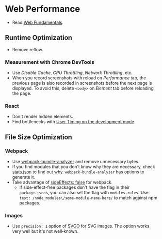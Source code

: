 # Web Performance

- Read [Web Fundamentals](https://developers.google.com/web/fundamentals/performance/why-performance-matters/).

## Runtime Optimization

- Remove reflow.

### Measurement with Chrome DevTools

- Use *Disable Cache*, *CPU Throttling*, *Network Throttling*, etc.
- When you record screenshots with reload on *Performance* tab, the previous page is also recorded in screenshots before the next page is displayed. To avoid this, delete `<body>` on *Element* tab before reloading the page.

### React

- Don't render hidden elements.
- Find bottlenecks with [User Timing on the development mode](https://reactjs.org/docs/optimizing-performance.html#profiling-components-with-the-chrome-performance-tab).

## File Size Optimization

### Webpack

- Use [webpack-bundle-analyzer](https://github.com/webpack-contrib/webpack-bundle-analyzer) and remove unnecessary bytes.
- If you find modules that you don't know why they are necessary, check [stats.json](https://webpack.js.org/api/stats/) to find out why. `webpack-bundle-analyzer` has options to generate it.
- Take advantage of [sideEffects: false](https://github.com/webpack/webpack/tree/master/examples/side-effects) for webpack.
  - If side-effect-free packages don't have the flag in their `package.json`s, you can also set the flag with `modules.rules`. Use `test: /node_modules\/some-module-name-here/` to match against npm packages.

### Images

- Use `precision: 1` option of [SVGO](https://github.com/svg/svgo) for SVG images. The option works very well but it's not well-known.
